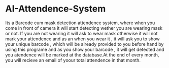 # AI-Attendence-System
Its a Barcode cum mask detection attendence system, where when you come in front of camera it will start detecting wether you are wearing mask or not. 
If you are not wearing it will ask to wear mask otherwise it will not mark your attendence and as an when you wear it , it will ask you to show your unique barcode , which will be already provided to you before hand by using this programe and as you show your barcode , it will get detected and you atendence will be marked at the database.At the end of every month, you will recieve an email of yoour total attendence in that month.
